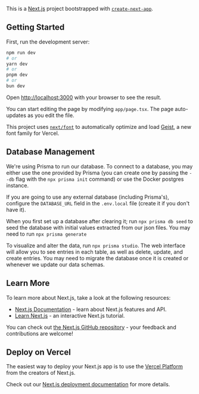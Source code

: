 This is a [Next.js](https://nextjs.org) project bootstrapped with [`create-next-app`](https://nextjs.org/docs/app/api-reference/cli/create-next-app).

## Getting Started

First, run the development server:

```bash
npm run dev
# or
yarn dev
# or
pnpm dev
# or
bun dev
```

Open [http://localhost:3000](http://localhost:3000) with your browser to see the result.

You can start editing the page by modifying `app/page.tsx`. The page auto-updates as you edit the file.

This project uses [`next/font`](https://nextjs.org/docs/app/building-your-application/optimizing/fonts) to automatically optimize and load [Geist](https://vercel.com/font), a new font family for Vercel.

## Database Management

We're using Prisma to run our database. To connect to a database, you may either use the one provided by Prisma (you can create one by passing the `--db` flag with the `npx prisma init` command) or use the Docker postgres instance.

If you are going to use any external database (including Prisma's), configure the `DATABASE_URL` field in the `.env.local` file (create it if you don't have it).

When you first set up a database after clearing it; run `npx prisma db seed` to seed the database with initial values extracted from our json files. You may need to run `npx prisma generate`

To visualize and alter the data, run `npx prisma studio`. The web interface will allow you to see entries in each table, as well as delete, update, and create entries. You may need to migrate the database once it is created or whenever we update our data schemas.

## Learn More

To learn more about Next.js, take a look at the following resources:

- [Next.js Documentation](https://nextjs.org/docs) - learn about Next.js features and API.
- [Learn Next.js](https://nextjs.org/learn) - an interactive Next.js tutorial.

You can check out [the Next.js GitHub repository](https://github.com/vercel/next.js) - your feedback and contributions are welcome!

## Deploy on Vercel

The easiest way to deploy your Next.js app is to use the [Vercel Platform](https://vercel.com/new?utm_medium=default-template&filter=next.js&utm_source=create-next-app&utm_campaign=create-next-app-readme) from the creators of Next.js.

Check out our [Next.js deployment documentation](https://nextjs.org/docs/app/building-your-application/deploying) for more details.
